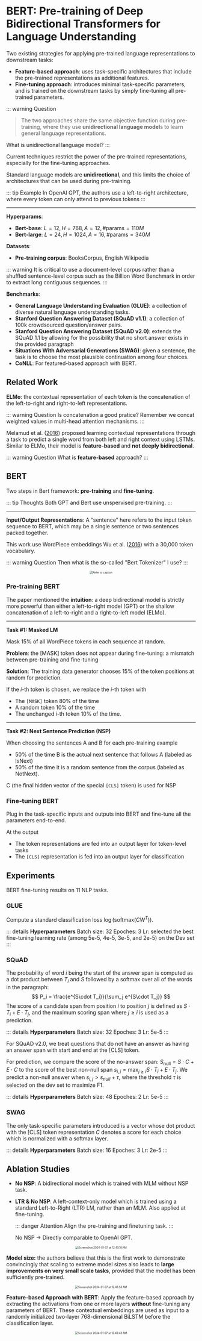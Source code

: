 # **BERT**: Pre-training of Deep Bidirectional Transformers for Language Understanding

Two existing strategies for applying pre-trained language representations to downstream tasks:

* **Feature-based approach**: uses task-specific architectures that include the pre-trained representations as additional features.
* **Fine-tuning approach**: introduces minimal task-specific parameters, and is trained on the downstream tasks by simply fine-tuning all pre-trained parameters.

::: warning Question
> The two approaches share the same objective function during pre-training, where they use **unidirectional language model**s to learn general language representations.

What is unidirectional language model?
:::

Current techniques restrict the power of the pre-trained representations, especially for the fine-tuning approaches.

Standard language models are **unidirectional**, and this limits the choice of architectures that can be used during pre-training.

::: tip Example
In OpenAI GPT, the authors use a left-to-right architecture, where every token can only attend to previous tokens
:::

----

**Hyperparams**:

* **Bert-base**: $L=12, H=768, A=12, \#\text{params} = 110M$
* **Bert-large**: $L=24, H=1024, A=16, \#\text{params} = 340M$

**Datasets**:

* **Pre-training corpus**: BooksCorpus, English Wikipedia

::: warning
It is critical to use a document-level corpus rather than a shuffled sentence-level corpus such as the Billion Word Benchmark in order to extract long contiguous sequences.
:::

**Benchmarks**:

* **General Language Understanding Evaluation (GLUE)**: a collection of diverse natural language understanding tasks.
* **Stanford Question Answering Dataset (SQuAD v1.1)**:  a collection of 100k crowdsourced question/answer pairs.
* **Stanford Question Answering Dataset (SQuAD v2.0)**:  extends the SQuAD 1.1 by allowing for the possibility that no short answer exists in the provided paragraph
* **Situations With Adversarial Generations (SWAG)**: given a sentence, the task is to choose the most plausible continuation among four choices.
* **CoNLL**: For featured-based approach with BERT.

## Related Work

**ELMo**: the contextual representation of each token is the concatenation of the left-to-right and right-to-left representations.

::: warning Question
Is concatenation a good pratice? Remember we concat weighted values in multi-head attention mechanisms.
:::

Melamud et al. ([2016](https://ar5iv.labs.arxiv.org/html/1810.04805?_immersive_translate_auto_translate=1#bib.bib30)) proposed learning contextual representations through a task to predict a single word from both left and right context using LSTMs. Similar to ELMo, their model is **feature-based** and **not deeply bidirectional**.

::: warning Question
What is **feature-based** approach?
:::

## BERT

Two steps in Bert framework:  **pre-training** and **fine-tuning**.

::: tip Thoughts
Both GPT and Bert use unspervised pre-training.
:::

----

**Input/Output Representations**: A “sentence” here refers to the input token sequence to BERT, which may be a single sentence or two sentences packed together.

This work use WordPiece embeddings Wu et al. ([2016](https://ar5iv.labs.arxiv.org/html/1810.04805?_immersive_translate_auto_translate=1#bib.bib52)) with a 30,000 token vocabulary.

::: warning Question
Then what is the so-called "Bert Tokenizer" I use?
:::

<center><img src="https://ar5iv.labs.arxiv.org/html/1810.04805/assets/x2.png" alt="Refer to caption" style="zoom:50%;" /></center>

### Pre-training BERT

The paper mentioned the **intuition**: a deep bidirectional model is strictly more powerful than either a left-to-right model (GPT) or the shallow concatenation of a left-to-right and a right-to-left model (ELMo).

---

**Task #1: Masked LM**

Mask 15% of all WordPiece tokens in each sequence at random.

**Problem**:  the [MASK] token does not appear during fine-tuning: a mismatch between pre-training and fine-tuning

**Solution**: The training data generator chooses 15% of the token positions at random for prediction.

If the $i$-th token is chosen, we replace the $i$-th token with

* The `[MASK]` token 80% of the time
* A random token 10% of the time
* The unchanged $i$-th token 10% of the time. 

----

**Task #2: Next Sentence Prediction (NSP)**

When choosing the sentences A and B for each pre-training example

* 50% of the time B is the actual next sentence that follows A (labeled as IsNext)
* 50% of the time it is a random sentence from the corpus (labeled as NotNext).

C (the final hidden vector of the special `[CLS]` token) is used for NSP

### Fine-tuning BERT

Plug in the task-specific inputs and outputs into BERT and fine-tune all the parameters end-to-end.

At the output

* The token representations are fed into an output layer for token-level tasks
* The `[CLS]` representation is fed into an output layer for classification

## Experiments

BERT fine-tuning results on 11 NLP tasks.

### GLUE

Compute a standard classification loss $\log⁡(\text{softmax}(CW^T))$.

::: details **Hyperparameters**
Batch size: 32
Epoches: 3
Lr: selected the best fine-tuning learning rate (among 5e-5, 4e-5, 3e-5, and 2e-5) on the Dev set
:::

### SQuAD

The probability of word $i$ being the start of the answer span is computed as a dot product between $T_i$ and $S$ followed by a softmax over all of the words in the paragraph:
$$
P_i = \frac{e^{S\cdot T_i}}{\sum_j e^{S\cdot T_j}}
$$
The score of a candidate span from position $i$ to position $j$ is defined as $S\cdot T_i + E \cdot T_j$, and the maximum scoring span where $j≥i$ is used as a prediction.

::: details **Hyperparameters**
Batch size: 32
Epoches: 3
Lr: 5e-5
:::

For SQuAD v2.0, we treat questions that do not have an answer as having an answer span with start and end at the [CLS] token.

For prediction, we compare the score of the no-answer span: $S_{\text{null}}=S \cdot C + E \cdot C$ to the score of the best non-null span $s_{i,j} = \max_{j \geq i} S \cdot T_i + E \cdot T_j$. We predict a non-null answer when $s_{i,j} > s_{null} + \tau$, where the threshold $\tau$ is selected on the dev set to maximize F1. 

::: details **Hyperparameters**
Batch size: 48
Epoches: 2
Lr: 5e-5
:::

### SWAG

The only task-specific parameters introduced is a vector whose dot product with the [CLS] token representation $C$ denotes a score for each choice which is normalized with a softmax layer.

::: details **Hyperparameters**
Batch size: 16
Epoches: 3
Lr: 2e-5
:::

## Ablation Studies

* **No NSP**: A bidirectional model which is trained with MLM without NSP task.

* **LTR & No NSP**: A left-context-only model which is trained using a standard Left-to-Right (LTR) LM, rather than an MLM. Also applied at fine-tuning.

  ::: danger Attention
  Align the pre-training and finetuning task.
  :::
  
  No NSP $\rightarrow$ Directly comparable to OpenAI GPT.

<center><img src="https://p.ipic.vip/ajefgi.png" alt="Screenshot 2024-01-07 at 12.40.16 AM" style="zoom:50%;" /></center>

**Model size:** the authors believe that this is the first work to demonstrate convincingly that scaling to extreme model sizes also leads to **large improvements on very small scale tasks**, provided that the model has been sufficiently pre-trained.

<center><img src="https://p.ipic.vip/e7bskp.png" alt="Screenshot 2024-01-07 at 12.43.53 AM" style="zoom:50%;" /></center>

**Feature-based Approach with BERT**: Apply the feature-based approach by extracting the activations from one or more layers **without** fine-tuning any parameters of BERT. These contextual embeddings are used as input to a randomly initialized two-layer 768-dimensional BiLSTM before the classification layer.

<center><img src="https://p.ipic.vip/bm13em.png" alt="Screenshot 2024-01-07 at 12.49.43 AM" style="zoom:50%;" /></center>